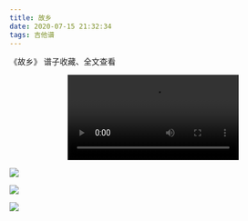 ```yaml
---
title: 故乡
date: 2020-07-15 21:32:34
tags: 吉他谱
---
```


《故乡》
谱子收藏、全文查看<!--more-->

<video src="http://files.yournotes.cn/video/%E6%95%85%E4%B9%A1.mp4" controls="controls" autoplay="autoplay" style="max-width:100%;display:block;margin-left:auto;margin-right:auto;">您的浏览器不支持视频标签</video>

![](https://gitee.com/Jasper-zh/blogImage/raw/master/%E6%95%85%E4%B9%A1%EF%BC%88%E5%90%89%E4%BB%96%E8%B0%B1%EF%BC%89/%E6%95%85%E4%B9%A11.png)

![](https://gitee.com/Jasper-zh/blogImage/raw/master/%E6%95%85%E4%B9%A1%EF%BC%88%E5%90%89%E4%BB%96%E8%B0%B1%EF%BC%89/%E6%95%85%E4%B9%A12.png)

![](https://gitee.com/Jasper-zh/blogImage/raw/master/%E6%95%85%E4%B9%A1%EF%BC%88%E5%90%89%E4%BB%96%E8%B0%B1%EF%BC%89/%E6%95%85%E4%B9%A13.png)